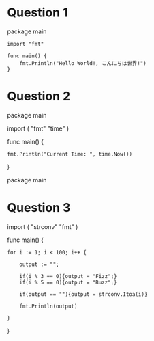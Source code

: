 # Question 1

package main

```
import "fmt"

func main() {
	fmt.Println("Hello World!, こんにちは世界!")
}
```

# Question 2

package main

import (
	"fmt"
	"time"
)

func main() {

	fmt.Println("Current Time: ", time.Now())
}

package main

# Question 3

import (
	"strconv"
	"fmt"
)

func main() {
	
	for i := 1; i < 100; i++ {

		output := "";

		if(i % 3 == 0){output = "Fizz";}
		if(i % 5 == 0){output = "Buzz";}

		if(output == ""){output = strconv.Itoa(i)}

		fmt.Println(output)
		
	}
}
